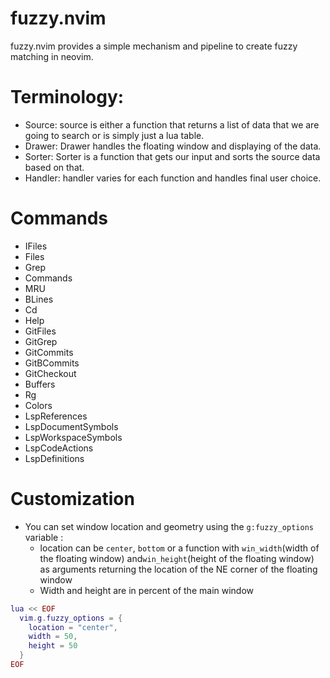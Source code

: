 # fuzzy.nvim
fuzzy.nvim provides a simple mechanism and pipeline to create fuzzy matching in neovim.

# Terminology:
- Source: source is either a function that returns a list of data that we are going to search or is simply just a lua table.
- Drawer: Drawer handles the floating window and displaying of the data.
- Sorter: Sorter is a function that gets our input and sorts the source data based on that.
- Handler: handler varies for each function and handles final user choice.

# Commands
- IFiles 
- Files 
- Grep 
- Commands 
- MRU 
- BLines 
- Cd 
- Help 
- GitFiles 
- GitGrep 
- GitCommits 
- GitBCommits 
- GitCheckout 
- Buffers 
- Rg 
- Colors 
- LspReferences 
- LspDocumentSymbols 
- LspWorkspaceSymbols
- LspCodeActions
- LspDefinitions


# Customization 
- You can set window location and geometry using the `g:fuzzy_options` variable :
  - location can be `center`, `bottom` or a function with `win_width`(width of the floating window) and`win_height`(height of the floating window) as arguments returning the location of the NE corner of the floating window
  - Width and height are in percent of the main window

```lua
lua << EOF
  vim.g.fuzzy_options = {
    location = "center",
    width = 50,
    height = 50
  }
EOF
```
